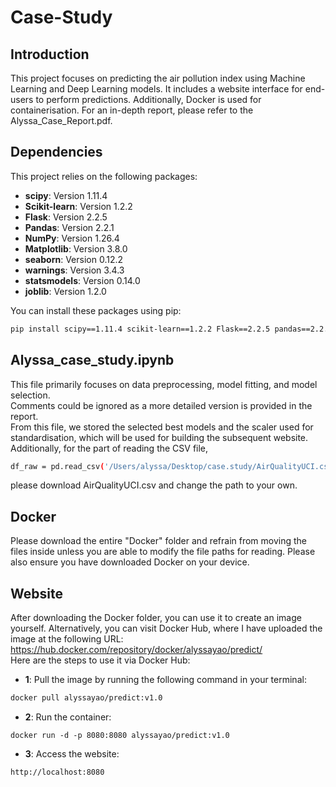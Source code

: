 # Case-Study
## Introduction
This project focuses on predicting the air pollution index using Machine Learning and Deep Learning models. It includes a website interface for end-users to perform predictions. Additionally, Docker is used for containerisation. For an in-depth report, please refer to the Alyssa_Case_Report.pdf.
## Dependencies

This project relies on the following packages:

- **scipy**: Version 1.11.4
- **Scikit-learn**: Version 1.2.2
- **Flask**: Version 2.2.5
- **Pandas**: Version 2.2.1
- **NumPy**: Version 1.26.4
- **Matplotlib**: Version 3.8.0
- **seaborn**: Version 0.12.2
- **warnings**: Version 3.4.3
- **statsmodels**: Version 0.14.0
- **joblib**: Version 1.2.0

You can install these packages using pip:

```bash
pip install scipy==1.11.4 scikit-learn==1.2.2 Flask==2.2.5 pandas==2.2.1 numpy==1.26.4 matplotlib==3.8.0 seaborn==0.12.2 statsmodels==0.14.0 joblib==1.2.0
```

## Alyssa_case_study.ipynb
This file primarily focuses on data preprocessing, model fitting, and model selection.  
Comments could be ignored as a more detailed version is provided in the report.  
From this file, we stored the selected best models and the scaler used for standardisation, which will be used for building the subsequent website.  
Additionally, for the part of reading the CSV file, 
```bash
df_raw = pd.read_csv('/Users/alyssa/Desktop/case.study/AirQualityUCI.csv')
```
please download AirQualityUCI.csv and change the path to your own.

## Docker
Please download the entire "Docker" folder and refrain from moving the files inside unless you are able to modify the file paths for reading. 
Please also ensure you have downloaded Docker on your device.
## Website
After downloading the Docker folder, you can use it to create an image yourself. Alternatively, you can visit Docker Hub, where I have uploaded the image at the following URL: https://hub.docker.com/repository/docker/alyssayao/predict/  
Here are the steps to use it via Docker Hub:
- **1**: Pull the image by running the following command in your terminal:
```bash
docker pull alyssayao/predict:v1.0
```
- **2**: Run the container:
```bah
docker run -d -p 8080:8080 alyssayao/predict:v1.0
```
- **3**: Access the website:
```bash
http://localhost:8080
```
